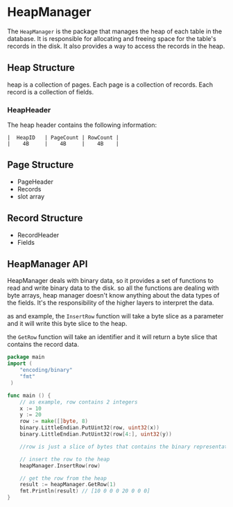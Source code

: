 # HeapManager

The `HeapManager` is the package that manages the heap of each table in the database. It is responsible for allocating and freeing space for the table's records in the disk. It also provides a way to access the records in the heap.

## Heap Structure

heap is a collection of pages. Each page is a collection of records. Each record is a collection of fields.

### HeapHeader

The heap header contains the following information:
```
|  HeapID   | PageCount | RowCount |
|    4B     |    4B     |    4B    |
```

## Page Structure

- PageHeader
- Records
- slot array

## Record Structure

- RecordHeader
- Fields

## HeapManager API

HeapManager deals with binary data, so it provides a set of functions to read and write binary data to the disk. so all the functions are dealing with byte arrays, heap manager doesn't know anything about the data types of the fields. It's the responsibility of the higher layers to interpret the data.

as and example, the `InsertRow` function will take a byte slice as a parameter and it will write this byte slice to the heap.

the `GetRow` function will take an identifier and it will return a byte slice that contains the record data.

```go
package main
import (
    "encoding/binary"
    "fmt"
 )

func main () {
    // as example, row contains 2 integers
    x := 10
    y := 20
    row := make([]byte, 8)
    binary.LittleEndian.PutUint32(row, uint32(x))
    binary.LittleEndian.PutUint32(row[4:], uint32(y))

    //row is just a slice of bytes that contains the binary representation of the 2 integers

    // insert the row to the heap
    heapManager.InsertRow(row)

    // get the row from the heap
    result := heapManager.GetRow(1)
    fmt.Println(result) // [10 0 0 0 20 0 0 0]
}

```
